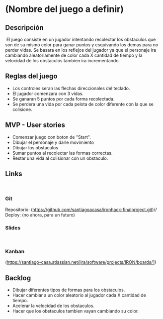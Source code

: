 # (Nombre del juego a definir)


## Descripción
​
El juego consiste en un jugador intentando recolectar los obstaculos que son de su mismo color para ganar puntos y esquivando los demas para no perder vidas.
Se basara en los reflejos del jugador ya que el personaje ira cambiando aleatoriamente de color cada X cantidad de tiempo y la velocidad de los obstaculos tambien ira incrementando.

## Reglas del juego 
* Los controles seran las flechas direccionales del teclado. 
* ​El jugador comenzara con 3 vidas.
* Se ganaran 5 puntos por cada forma recolectada.
* Se perdera una vida por cada pelota de color diferente con la que se colisione.


## MVP - User stories
* Comenzar juego con boton de "Start".
* Dibujar el personaje y darle movimiento
* Dibujar los obstaculos
* Sumar puntos al recolectar las formas correctas.
* Restar una vida al colisionar con un obstaculo.

## Links
​
### Git
Repositorio: 
(https://github.com/santiagoacasa/ironhack-finalproject.git)
​
// Deploy: (no ahora, para un futuro)
​
### Slides
​
### Kanban

(https://santiago-casa.atlassian.net/jira/software/projects/IRON/boards/1) 

## Backlog
* Dibujar diferentes tipos de formas para los obstaculos.
* Hacer cambiar a un color aleatorio al jugador cada X cantidad de tiempo.
* Acelerar la velocidad de los obstaculos.
* Hacer que los obstaculos tambien vayan cambiando su color.





